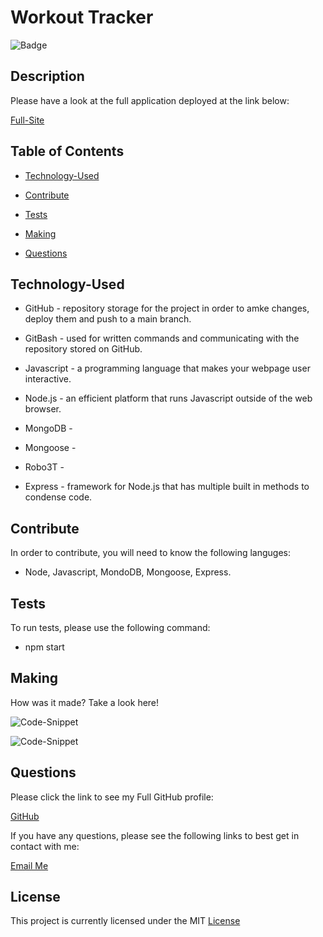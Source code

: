# Workout Tracker


![Badge](https://img.shields.io/badge/license-MIT-blue)
  

## Description



Please have a look at the full application deployed at the link below:

[Full-Site](https://rocky-brushlands-51729.herokuapp.com/)



## Table of Contents


* [Technology-Used](#technology-used)

* [Contribute](#contribute)

* [Tests](#tests)

* [Making](#making)

* [Questions](#questions)




## Technology-Used

- GitHub - repository storage for the project in order to amke changes, deploy them and push to a main branch. 

- GitBash - used for written commands and communicating with the repository stored on GitHub.

- Javascript - a programming language that makes your webpage user interactive.

- Node.js - an efficient platform that runs Javascript outside of the web browser.

- MongoDB - 

- Mongoose - 

- Robo3T - 

- Express - framework for Node.js that has multiple built in methods to condense code.


## Contribute 
    
In order to contribute, you will need to know the following languges:
    
  - Node, Javascript, MondoDB, Mongoose, Express.

## Tests

To run tests, please use the following command:

  - npm start


## Making

How was it made? Take a look here!



![Code-Snippet]()



![Code-Snippet]()


## Questions

Please click the link to see my Full GitHub profile:

[GitHub](https://github.com/dnovelli1)

If you have any questions, please see the following links to best get in contact with me:

[Email Me](jakenovelli11@gmail.com)


## License

This project is currently licensed under the MIT [License](https://choosealicense.com/licenses/mit/)
  
